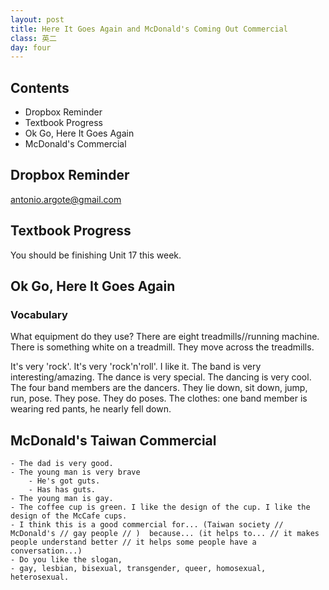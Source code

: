 ```yaml
---
layout: post
title: Here It Goes Again and McDonald's Coming Out Commercial
class: 英二
day: four
---
```


## Contents

- Dropbox Reminder
- Textbook Progress
- Ok Go, Here It Goes Again
- McDonald's Commercial

## Dropbox Reminder

antonio.argote@gmail.com

## Textbook Progress

You should be finishing Unit 17 this week.

## Ok Go, Here It Goes Again

### Vocabulary

What equipment do they use?
There are eight treadmills//running machine.
There is something white on a treadmill.
They move across the treadmills.

It's very 'rock'.
It's very 'rock'n'roll'.
I like it.
The band is very interesting/amazing.
The dance is very special.
The dancing is very cool.
The four band members are the dancers.
They lie down, sit down, jump, run, pose.
They pose. They do poses.
The clothes: one band member is wearing red pants, he nearly fell down.

## McDonald's Taiwan Commercial
	- The dad is very good.
	- The young man is very brave
		- He's got guts.
		- Has has guts.
	- The young man is gay.
	- The coffee cup is green. I like the design of the cup. I like the design of the McCafe cups.
	- I think this is a good commercial for... (Taiwan society // McDonald's // gay people // )  because... (it helps to... // it makes people understand better // it helps some people have a conversation...)
	- Do you like the slogan, 
	- gay, lesbian, bisexual, transgender, queer, homosexual, heterosexual.



